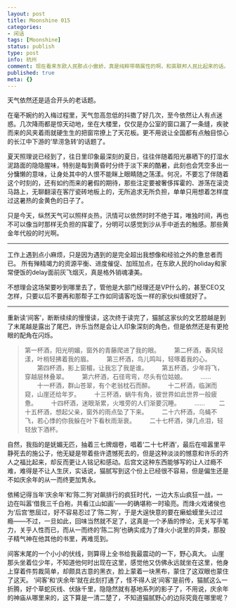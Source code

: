 ```yaml
---
layout: post
title: Moonshine 015
categories:
- 闲话
tags: [Moonshine]
status: publish
type: post
info: 杭州
comment: 现在看来东欧人民那点小傲娇，真是纯粹带萌属性的啊，和英联邦人民比起来的话。
published: true
meta: {}
---
```


天气依然还是适合开头的老话题。

在毫不婉约的入梅过程里，天气忽高忽低的抖擞了好几次，至今依然让人有点迷惑。几次降雨都是惊天动地，坐在大楼里，仅仅是办公室的窗口漏了一条缝，疾驶而来的风夹着雨就硬生生的把窗帘撩上了天花板。更不用说让全国都有点触目惊心的长江中下游的‘旱涝急转’的话题了。

夏天照理说已经到了，往日里印象最深刻的夏日，往往伴随着阳光暴晒下的打湿水泥路面的隐隐腥味，特别是每到黄昏时分终于淡下来的酷暑，此刻也会凭空多出一分慵懒的意味，让身处其中的人恨不能眯上眼睛随之荡漾。何况，不要忘了伴随着这个时刻的，还有如约而来的暑假的期待，那些注定要被奢侈挥霍的、游荡在滚烫马路上，无聊翻滚在客厅瓷砖地板上的，无所追求无所负担，单单只用想着怎样度过这暑热的金黄色的日子了。

只是今天，纵然天气可以照样炎热，汛情可以依然时时不绝于耳，唯独时间，再也不可以像当时那样无负担的挥霍了，分明可以感觉到沙从手中逝去的触感。那些黄金年代般的时光啊。

----

工作上遇到点小麻烦，只是因为遇到的是完全超出我想像和经验之外的惫怠者而已。 所有殚精竭力的资源平衡、进度催促、加班加点，在东欧人民的holiday和家常便饭的delay面前灰飞烟灭，真是格外销魂凄美。

不想理会这场架要吵到哪里去了，管他是大部门经理还是VP什么的，甚至CEO又怎样，只要以后不要再和那帮子工作如同请客吃饭一样的家伙纠缠就好了。

----

重新读‘间客’，断断续续的慢慢读，这次终于读完了，猫腻这家伙的文艺腔越是到了末尾越是露出了尾巴，许乐当然是会让人印象深刻的角色，但是依然还是有更抢眼的配角在闪烁。

>    第一杯酒，阳光明媚，窗外的青藤爬进了我的眼。
>　　第二杯酒，春风轻漾，叶梢轻拂着我的眉。
>　　第三杯酒，鸟儿鸣叫，轻啄着我的心。
>　　第四杯酒，影上窗楣，让我忘了我是谁。
>　　第五杯酒，少年将飞，穿越层林叠翠。
>　　第六杯酒，石径弯弯，尽头有位姑娘。
>　　……
>　　十一杯酒，群山苍翠，有个老翁枕石而醉。
>　　十二杯酒，临渊而窥，山崖还给年岁。
>　　十三杯酒，蜗牛有角，彼世界如此世界一般疲惫。
>　　十四杯酒，迷眼渐累，火堆旁的人们渐要沉睡。
>　　……
>　　二十五杯酒，想起父亲，窗外的雨点坠了下来。
>　　二十六杯酒，乌蝇不飞，若心悸的你我躲在叶下看秋雨渐衰。
>　　二十七杯酒，弹几点泪，轻轻放下酒杯。

自然，我指的是妩媚无匹，抽着三七牌烟卷，唱着‘二十七杯酒’，最后在喧嚣里平静死去的施公子，他无疑是带着些许遗憾死去的，但是这种淡淡的憾意和许乐的齐人之福比起来，却反而更让人铭记和感动。后宫文这种东西能够写的让人过瘾不难，难得是不让人生厌，实话说，猫腻写到这个份上已经很不容易，但是偏生还是不如庆余年的从一而终更加隽永。

依稀记得当年‘庆余年’和‘陈二狗’对飙排行的疯狂时代，一边大东山疯狂一战，一边在叫嚣‘借我三千白袍，共看江山如画’——的确堪称一时瑜亮。而烽火戏诸侯也为‘后宫’憋屈过，好不容易忍过了‘陈二狗’，于是大逞快意的要在癞蛤蟆里头过过瘾——不过，一旦如此，回味当然就不足了，这真是一个矛盾的悖论，无关写手笔力，关乎人性而已，而从一而终的‘陈二狗’也确实成为了烽火小说里的异类，那股子精气神在他其他的书里，再难觅到。

间客末尾的一个小小的伏线，则算得上全书给我最震动的一下，野心真大。
山崖那头坐着位少年，不知道他何时出现在这里，感觉他又仿佛永远就坐在这里，他身上穿着件剪裁简单，却颇具古意的黑衣，脸上蒙着一块黑布，蒙住了这双眼也蒙住了这天。
‘间客’和‘庆余年’就在此刻打通了，怪不得人说‘间客’是前传，猫腻这么一折腾，好个草蛇灰线、伏脉千里，隐隐然就有基地系列的影子了，不用说，庆余年的神庙从哪里来的，这下算是一清二楚了，不知道猫腻野心的边际究竟在哪里呢？


